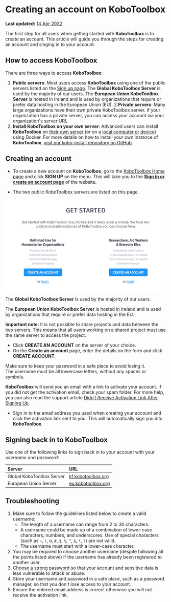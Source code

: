 # Creating an account on KoboToolbox

**Last updated:**
<a href="https://github.com/kobotoolbox/docs/blob/b0f369c77dd56f1a5d5cd2a4acc207fe74ed629f/source/creating_account.md" class="reference">14
Apr 2022</a>

The first step for all users when getting started with **KoboToolbox** is to
create an account. This article will guide you through the steps for creating an
account and singing in to your account.

## How to access KoboToolbox

There are three ways to access **KoboToolbox**:

1. **Public servers**: Most users access **KoboToolbox** using one of the public servers listed on the [Sign up page](https://www.kobotoolbox.org/sign-up/). The **Global KoboToolbox Server** is used by the majority of our users. The **European Union KoboToolbox Server** is hosted in Ireland and is used by organizations that require or prefer data hosting in the European Union (EU).
2.**Private servers**: Many large organizations have their own private KoboToolbox server. If your organization has a private server, you can access your account via your organization's server URL.
3. **Install KoboToolbox on your own server**: Advanced users can install
   **KoboToolbox** on [their own server](kobo_your_servers.md) (or on a
   [local computer or device](kobo_local_computer.md)) using Docker. For more
   details on how to install your own instance of **KoboToolbox**,
   [visit our kobo-install repository on GitHub](https://github.com/kobotoolbox/kobo-install).

## Creating an account

-   To create a new account on **KoboToolbox**, go to the
    [KoboToolbox Home page](https://kobotoolbox.org) and click **SIGN UP** on the
    menu. This will take you to the [**Sign in or create an account page**](https://www.kobotoolbox.org/sign-up/) of the website.

-  The two public KoboToolbox servers are listed on this page.

![KoboToolbox servers](images/creating_account/servers.png)

The **Global KoboToolbox Server** is used by the majority of our users.

The **European Union KoboToolbox Server** is hosted in Ireland and is used by organizations that require or prefer data hosting in the EU.

<p class="note">
  <b>Important note</b>: It is not possible to share projects and data between the two servers. This means that all users working on a shared project must use the same server to access the project.
</p>

-   Click **CREATE AN ACCOUNT** on the server of your choice.
-   On the **Create an account** page, enter the details on the form and click
    **CREATE ACCOUNT**.

<p class="note">
  Make sure to keep your password in a safe place to avoid losing it. <br />
  The username must be all lowercase letters, without any spaces or symbols.
</p>

**KoboToolbox** will send you an email with a link to activate your account. If
you did not get the activation email, check your spam folder. For more help, you
can also read the support article
[Didn’t Receive Activation Link After Signing Up](activation_link.md).

-   Sign in to the email address you used when creating your account and click
    the activation link sent to you. This will automatically sign you into
    **KoboToolbox**.

## Signing back in to KoboToolbox

Use one of the following links to sign back in to your account with your
_username_ and _password_:

| Server      | URL                                                                                                   |
| :---------- | :---------------------------------------------------------------------------------------------------- |
| Global KoboToolbox Server | <a href="https://kf.kobotoolbox.org" class="reference">kf.kobotoolbox.org</a> |
| European Union Server | <a href="https://eu.kobotoolbox.org" class="reference">eu.kobotoolbox.org</a>                         |

## Troubleshooting

1. Make sure to follow the guidelines listed below to create a valid username:
    - The length of a username can range from 2 to 30 characters.
    - A username could be made up of a combination of lower-case characters,
      numbers, and underscores. Use of special characters (such as `~`, `!`,
      `@`, `#`, `$`, `%`, `^`, `&`, `*`, `?`) are not valid.
    - The username must start with a lower-case character.
2. You may be required to choose another username (despite following all the
   points listed above) if the username has already been registered to another
   user.
3. [Choose a strong password](https://support.microsoft.com/en-us/windows/create-and-use-strong-passwords-c5cebb49-8c53-4f5e-2bc4-fe357ca048eb)
   so that your account and sensitive data is less vulnerable to attack or
   abuse.
4. Store your username and password in a safe place, such as a password manager,
   so that you don't lose access to your account.
5. Ensure the entered email address is correct otherwise you will not receive
   the activation link.
